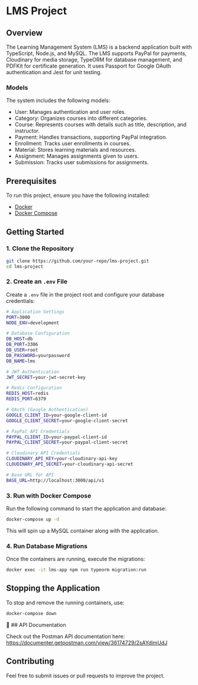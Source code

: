 # LMS Project

## Overview
The Learning Management System (LMS) is a backend application built with TypeScript, Node.js, and MySQL. The LMS supports PayPal for payments, Cloudinary for media storage, TypeORM for database management, and PDFKit for certificate generation. It uses Passport for Google OAuth authentication and Jest for unit testing.

### Models
The system includes the following models:
- User: Manages authentication and user roles.
- Category: Organizes courses into different categories.
- Course: Represents courses with details such as title, description, and instructor.
- Payment: Handles transactions, supporting PayPal integration.
- Enrollment: Tracks user enrollments in courses.
- Material: Stores learning materials and resources.
- Assignment: Manages assignments given to users.
- Submission: Tracks user submissions for assignments.

## Prerequisites
To run this project, ensure you have the following installed:
- [Docker](https://www.docker.com/get-started)
- [Docker Compose](https://docs.docker.com/compose/install/)

## Getting Started

### 1. Clone the Repository
```sh
git clone https://github.com/your-repo/lms-project.git
cd lms-project
```

### 2. Create an `.env` File
Create a `.env` file in the project root and configure your database credentials:

```sh
# Application Settings
PORT=3000
NODE_ENV=development

# Database Configuration
DB_HOST=db
DB_PORT=3306
DB_USER=root
DB_PASSWORD=yourpassword
DB_NAME=lms

# JWT Authentication
JWT_SECRET=your-jwt-secret-key

# Redis Configuration
REDIS_HOST=redis
REDIS_PORT=6379

# OAuth (Google Authentication)
GOOGLE_CLIENT_ID=your-google-client-id
GOOGLE_CLIENT_SECRET=your-google-client-secret

# PayPal API Credentials
PAYPAL_CLIENT_ID=your-paypal-client-id
PAYPAL_CLIENT_SECRET=your-paypal-client-secret

# Cloudinary API Credentials
CLOUDINARY_API_KEY=your-cloudinary-api-key
CLOUDINARY_API_SECRET=your-cloudinary-api-secret

# Base URL for API
BASE_URL=http://localhost:3000/api/v1

```

### 3. Run with Docker Compose
Run the following command to start the application and database:
```sh
docker-compose up -d
```
This will spin up a MySQL container along with the application.

### 4. Run Database Migrations
Once the containers are running, execute the migrations:
```sh
docker exec -it lms-app npm run typeorm migration:run
```

## Stopping the Application
To stop and remove the running containers, use:
```sh
docker-compose down
```
📜 ## API Documentation

Check out the Postman API documentation here: https://documenter.getpostman.com/view/36174729/2sAYdimUdJ
## Contributing
Feel free to submit issues or pull requests to improve the project.

